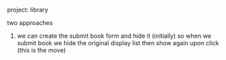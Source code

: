 project: library

two approaches

1. we can create the submit book form and hide it (initially)
so when we submit book we hide the original display list
then show again upon click (this is the move)




